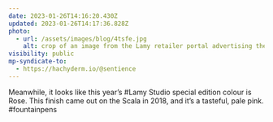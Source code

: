 ```yaml
---
date: 2023-01-26T14:16:20.430Z
updated: 2023-01-26T14:17:36.828Z
photo:
  - url: /assets/images/blog/4tsfe.jpg
    alt: crop of an image from the Lamy retailer portal advertising the 2023 Lamy Studio Rose
visibility: public
mp-syndicate-to:
  - https://hachyderm.io/@sentience
---
```

Meanwhile, it looks like this year’s #Lamy Studio special edition colour is Rose. This finish came out on the Scala in 2018, and it’s a tasteful, pale pink. #fountainpens
